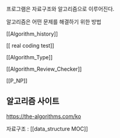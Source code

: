 

프로그램은 자료구조와 알고리즘으로 이루어진다. 

알고리즘은 어떤 문제를 해결하기 위한 방법 

[[Algorithm_history]]

[[ real coding test]]

[[Algorithm_Type]]

[[Algorithm_Review_Checker]]

[[P_NP]]


## 알고리즘 사이트
https://the-algorithms.com/ko

자료구조 : [[data_structure MOC]]


